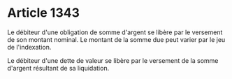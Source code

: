 # Article 1343

Le débiteur d'une obligation de somme d'argent se libère par le versement de son montant nominal. Le montant de la somme due peut varier par le jeu de l'indexation.

Le débiteur d'une dette de valeur se libère par le versement de la somme d'argent résultant de sa liquidation.
